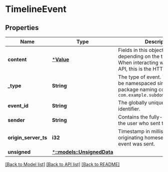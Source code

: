# TimelineEvent

## Properties

Name | Type | Description | Notes
------------ | ------------- | ------------- | -------------
**content** | [***Value**](.md) | Fields in this object will vary depending on the type of event. When interacting with the REST API, this is the HTTP body. | [optional] 
**_type** | **String** | The type of event. This SHOULD be namespaced similar to Java package naming conventions e.g. `com.example.subdomain.event.type` | [optional] 
**event_id** | **String** | The globally unique event identifier. | [optional] 
**sender** | **String** | Contains the fully-qualified ID of the user who sent this event. | [optional] 
**origin_server_ts** | **i32** | Timestamp in milliseconds on originating homeserver when this event was sent. | [optional] 
**unsigned** | [***::models::UnsignedData**](UnsignedData.md) |  | [optional] 

[[Back to Model list]](../README.md#documentation-for-models) [[Back to API list]](../README.md#documentation-for-api-endpoints) [[Back to README]](../README.md)


